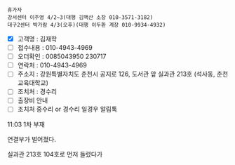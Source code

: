 ```
휴가자
강서센터 이주영 4/2~3(대행 김백산 소장 010-3571-3182)
대구2센터 박가람 4/3(오후)(대행 이두환 계장 010-9934-4932)
```

- [x] 고객명 : 김재학
- [ ] 접수내용 : 010-4943-4969
- [ ] 오더확인 : 0085043950 230717
- [ ] 연락처 : 010-4943-4969
- [ ] 주소지 : 강원특별자치도 춘천시 공지로 126, 도서관 앞 실과관 213호 (석사동, 춘천교육대학교)
- [ ] 조치처 : 경수리
- [ ] 출장비 안내 
- [ ] 조치처 중수리 or 경수리 일경우 알림톡

11:03 1차 부재

연결부가 벌어졌다.

실과관 213호 
104호로 먼저 들렸다가